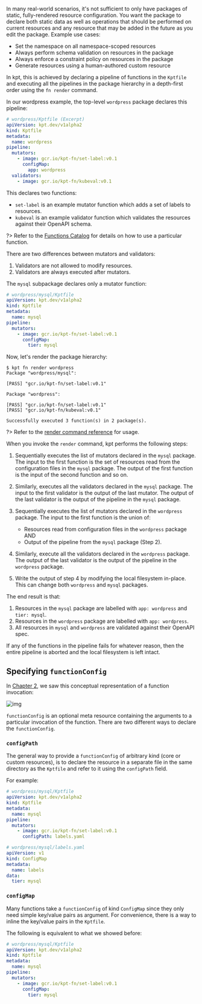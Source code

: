 In many real-world scenarios, it's not sufficient to only have packages of static, fully-rendered
resource configuration. You want the package to declare both static data as well as operations that
should be performed on current resources and any resource that may be added in the future as you edit the package. Example use cases:

- Set the namespace on all namespace-scoped resources
- Always perform schema validation on resources in the package
- Always enforce a constraint policy on resources in the package
- Generate resources using a human-authored custom resource

In kpt, this is achieved by declaring a pipeline of functions in the `Kptfile` and executing
all the pipelines in the package hierarchy in a depth-first order using the `fn render` command.

In our wordpress example, the top-level `wordpress` package declares this pipeline:

```yaml
# wordpress/Kptfile (Excerpt)
apiVersion: kpt.dev/v1alpha2
kind: Kptfile
metadata:
  name: wordpress
pipeline:
  mutators:
    - image: gcr.io/kpt-fn/set-label:v0.1
      configMap:
        app: wordpress
  validators:
    - image: gcr.io/kpt-fn/kubeval:v0.1
```

This declares two functions:

- `set-label` is an example mutator function which adds a set of labels to resources.
- `kubeval` is an example validator function which validates the resources
  against their OpenAPI schema.

?> Refer to the [Functions Catalog][func-cat] for details on how to use a particular function.

There are two differences between mutators and validators:

1. Validators are not allowed to modify resources.
2. Validators are always executed after mutators.

The `mysql` subpackage declares only a mutator function:

```yaml
# wordpress/mysql/Kptfile
apiVersion: kpt.dev/v1alpha2
kind: Kptfile
metadata:
  name: mysql
pipeline:
  mutators:
    - image: gcr.io/kpt-fn/set-label:v0.1
      configMap:
        tier: mysql
```

Now, let's render the package hierarchy:

```shell
$ kpt fn render wordpress
Package "wordpress/mysql":

[PASS] "gcr.io/kpt-fn/set-label:v0.1"

Package "wordpress":

[PASS] "gcr.io/kpt-fn/set-label:v0.1"
[PASS] "gcr.io/kpt-fn/kubeval:v0.1"

Successfully executed 3 function(s) in 2 package(s).
```

?> Refer to the [render command reference][render-doc] for usage.

When you invoke the `render` command, kpt performs the following steps:

1. Sequentially executes the list of mutators declared in the `mysql` package. The input to the
   first function is the set of resources read from the configuration files in the `mysql` package.
   The output of the first function is the input of the second function and so on.
2. Similarly, executes all the validators declared in the `mysql` package. The input to the first
   validator is the output of the last mutator. The output of the last validator is the
   output of the pipeline in the `mysql` package.
3. Sequentially executes the list of mutators declared in the `wordpress` package. The input to the
   first function is the union of:

   - Resources read from configuration files in the `wordpress` package AND
   - Output of the pipeline from the `mysql` package (Step 2).

4. Similarly, execute all the validators declared in the `wordpress` package. The output of the last
   validator is the output of the pipeline in the `wordpress` package.
5. Write the output of step 4 by modifying the local filesystem in-place. This can change both
   `wordpress` and `mysql` packages.

The end result is that:

1. Resources in the `mysql` package are labelled with `app: wordpress` and `tier: mysql`.
2. Resources in the `wordpress` package are labelled with `app: wordpress`.
3. All resources in `mysql` and `wordpress` are validated against their OpenAPI spec.

If any of the functions in the pipeline fails for whatever reason, then the entire pipeline
is aborted and the local filesystem is left intact.

## Specifying `functionConfig`

In [Chapter 2], we saw this conceptual representation of a function invocation:

![img](/static/images/func.svg)

`functionConfig` is an optional meta resource containing the arguments to a particular invocation
of the function. There are two different ways to declare the `functionConfig`.

### `configPath`

The general way to provide a `functionConfig` of arbitrary kind (core or custom resources), is to
declare the resource in a separate file in the same directory as the `Kptfile` and refer to it using the `configPath` field.

For example:

```yaml
# wordpress/mysql/Kptfile
apiVersion: kpt.dev/v1alpha2
kind: Kptfile
metadata:
  name: mysql
pipeline:
  mutators:
    - image: gcr.io/kpt-fn/set-label:v0.1
      configPath: labels.yaml
```

```yaml
# wordpress/mysql/labels.yaml
apiVersion: v1
kind: ConfigMap
metadata:
  name: labels
data:
  tier: mysql
```

### `configMap`

Many functions take a `functionConfig` of kind `ConfigMap` since they only need simple key/value
pairs as argument. For convenience, there is a way to inline the key/value pairs in the `Kptfile`.

The following is equivalent to what we showed before:

```yaml
# wordpress/mysql/Kptfile
apiVersion: kpt.dev/v1alpha2
kind: Kptfile
metadata:
  name: mysql
pipeline:
  mutators:
    - image: gcr.io/kpt-fn/set-label:v0.1
      configMap:
        tier: mysql
```

[func-cat]: http://catalog.kpt.dev
[chapter 2]: /book/02-concepts/03-functions
[render-doc]: /reference/fn/render/
